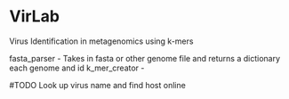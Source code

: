 # VirLab
Virus Identification in metagenomics using k-mers

fasta_parser - Takes in fasta or other genome file and returns a dictionary each genome and id
k_mer_creator - 

#TODO
Look up virus name and find host online